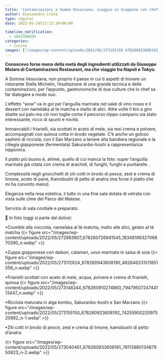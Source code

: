 ```yaml
---
title: 'Contaminazioni a Somma Vesuviana: viaggio in Giappone con chef Molaro'
author: Alessandro Creta
type: regular
date: 2022-05-24T13:13:38+00:00

timeline_notification:
  - 1653398020
categories:
  - cucina
images: ["/images/wp-content/uploads/2022/05/273155150_678260923608192_7425590022097520982_n-2.webp"]
---
```

 

**Conoscevo forse meno della metà degli ingredienti utilizzati da Giuseppe Molaro di Contaminazioni Restaurant, ma che viaggio tra Napoli e Tokyo.**

A Somma Vesuviana, non proprio il paese in cui ti aspetti di trovare un ristorante Stella Michelin, l’esaltazione di una grande tecnica e delle contaminazioni, per l’appunto, gastronomiche di due culture che lo chef sa far dialogare a modo suo.

L’effetto “wow” va in gol per l’anguilla marinata nel sakè di vino rosso e il dessert con namelaka al tè matcha e malto di alici. Altre volte il tiro a giro sbatte sul palo ma ciò non toglie come il percorso nippo-campano sia stato interessante, ricco di spunti e novità.

Immancabili i friarielli, sia scottati in aceto di mele, sia resi crema e polvere, accompagnati con quinoa cotta in brodo vegetale. C’è anche un goloso sashimi di ricciola, con il San Marzano a tenere alta bandiera regionale e la ciliegia giapponese (fermentata) Sakuranbo-boshi a rappresentanza nipponica.&nbsp;

Il piatto più buono è, ahimè, quello di cui manca la foto: super l’anguilla marinata già citata con crema di arachidi, di funghi, funghi e puntarelle .

Complessità negli gnocchetti di ziti cotti in brodo di pesce, zest e crema di limone, aceto di pane, Kamobushi&nbsp;di petto di&nbsp;anatra (ma forse il piatto che mi ha convinto meno).

Eleganza nella resa estetica, il tutto in una fine sala dotata di vetrata con vista sulle cime del Parco del Matese.

Servizio di sala cordiale e preparato. 

📸 In foto (oggi si parte dal dolce):

•Crumble alla nocciola, namelaka al tè matcha, malto alle alici, gelato al tè matcha
{{< figure src="/images/wp-content/uploads/2022/05/272883807_678260726941545_1834819932706870390_n.webp" >}}
 

•Zuppa giapponese con daikon, calamari, uovo marinato in salsa di soia
{{< figure src="/images/wp-content/uploads/2022/05/273112624_678260943608190_482646331511851056_n.webp" >}}
 

  
•Friarielli scottati con aceto di mele, acqua, polvere e crema di friarielli, quinoa
{{< figure src="/images/wp-content/uploads/2022/05/273148244_678260910274860_7947950724744113447_n.webp" >}}
 

  
•Ricciola maturata in alga kombu, Sakuranbo-boshi e San Marzano
{{< figure src="/images/wp-content/uploads/2022/05/273155150_678260923608192_7425590022097520982_n-1.webp" >}}
 

  
•Ziti cotti in brodo di pesce, zest e crema di limone, kamobushi di petto d’anatra


{{< figure src="/images/wp-content/uploads/2022/05/273040461_678260933608191_7811398013487950823_n-2.webp" >}}
